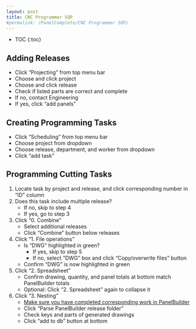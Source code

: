 ```yaml
---
layout: post
title: CNC Programmer SOP
#permalink: /PanelComplete/CNC Programmer SOP/
---
```


* TOC
{:toc}

## Adding Releases 

- Click “Projecting” from top menu bar 
- Choose and click project 
- Choose and click release 
- Check if listed parts are correct and complete 
- If no, contact Engineering 
- If yes, click “add panels” 

## Creating Programming Tasks 

- Click “Scheduling” from top menu bar 
- Choose project from dropdown 
- Choose release, department, and worker from dropdown 
- Click “add task” 

## Programming Cutting Tasks 

1. Locate task by project and release, and click corresponding number in “ID” column 
2. Does this task include multiple release? 
	- If no, skip to step 4 
	- If yes, go to step 3 
3. Click “0. Combine” 
	- Select additional releases
	- Click “Combine” button below releases 
4. Click “1. File operations” 
	- Is “DWG” highlighted in green? 
		* If yes, skip to step 5 
		* If no, select “DWG” box and click “Copy/overwrite files” button 
	- Confirm “DWG” is now highlighted in green 
5. Click “2. Spreadsheet” 
	- Confirm drawing, quantity, and panel totals at bottom match PanelBuilder totals 
	- Optional: Click “2. Spreadsheet” again to collapse it 
6. Click “3. Nesting” 
	- <u>Make sure you have completed corresponding work in PanelBuilder</u> 
	- Click “Parse PanelBuilder release folder” 
	- Check keys and parts of generated drawings 
	- Click “add to db” button at bottom 



